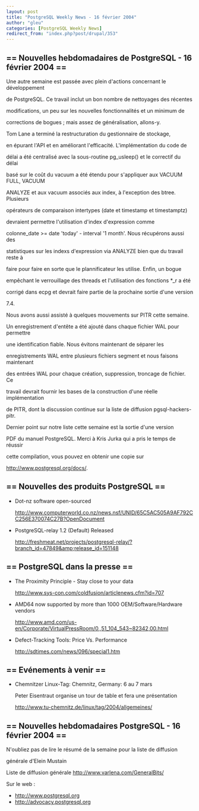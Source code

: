 ```yaml
---
layout: post
title: "PostgreSQL Weekly News - 16 février 2004"
author: "gleu"
categories: [PostgreSQL Weekly News]
redirect_from: "index.php?post/drupal/353"
---
```



<h2>== Nouvelles hebdomadaires de PostgreSQL - 16 février 2004 ==</h2>

<p>Une autre semaine est passée avec plein d'actions concernant le développement

de PostgreSQL. Ce travail inclut un bon nombre de nettoyages des récentes

modifications, un peu sur les nouvelles fonctionnalités et un minimum de

corrections de bogues ; mais assez de généralisation, allons-y.<!--break-->

</p>

<p>Tom Lane a terminé la restructuration du gestionnaire de stockage,

en épurant l'API et en améliorant l'efficacité. L'implémentation du code de

délai a été centralisé avec la sous-routine pg_usleep() et le correctif du délai

basé sur le coût du vacuum a été étendu pour s'appliquer aux VACUUM FULL, VACUUM

ANALYZE et aux vacuum associés aux index, à l'exception des btree. Plusieurs

opérateurs de comparaison intertypes (date et timestamp et timestamptz)

devraient permettre l'utilisation d'index d'expression comme

colonne_date &gt;= date 'today' - interval '1 month'. Nous récupérons aussi des

statistiques sur les indexs d'expression via ANALYZE bien que du travail reste à

faire pour faire en sorte que le plannificateur les utilise. Enfin, un bogue

empêchant le verrouillage des threads et l'utilisation des fonctions *_r a été

corrigé dans ecpg et devrait faire partie de la prochaine sortie d'une version

7.4.</p>

<p>Nous avons aussi assisté à quelques mouvements sur PITR cette semaine.

Un enregistrement d'entête a été ajouté dans chaque fichier WAL pour permettre

une identification fiable. Nous évitons maintenant de séparer les

enregistrements WAL entre plusieurs fichiers segment et nous faisons maintenant

des entrées WAL pour chaque création, suppression, troncage de fichier. Ce

travail devrait fournir les bases de la construction d'une réelle implémentation

de PITR, dont la discussion continue sur la liste de diffusion pgsql-hackers-pitr.</p>

<p>Dernier point sur notre liste cette semaine est la sortie d'une version

PDF du manuel PostgreSQL. Merci à Kris Jurka qui a pris le temps de réussir

cette compilation, vous pouvez en obtenir une copie sur

<a href="http://www.postgresql.org/docs/">http://www.postgresql.org/docs/</a>.</p>

<!--more-->


<h2>== Nouvelles des produits PostgreSQL ==</h2>

<ul>

<li>Dot-nz software open-sourced<br />

<a href="http://www.computerworld.co.nz/news.nsf/UNID/65C5AC505A9AF792CC256E370074C27B?OpenDocument">http://www.computerworld.co.nz/news.nsf/UNID/65C5AC505A9AF792CC256E370074C27B?OpenDocument</a></li>

<li>PostgreSQL-relay 1.2 (Default) Released<br />

<a href="http://freshmeat.net/projects/postgresql-relay/?branch_id=47849&amp;release_id=151148">http://freshmeat.net/projects/postgresql-relay/?branch_id=47849&amp;release_id=151148</a></li>

</ul>

<h2>== PostgreSQL dans la presse ==</h2>

<ul>

<li>The Proximity Principle - Stay close to your data<br />

<a href="http://www.sys-con.com/coldfusion/articlenews.cfm?id=707">http://www.sys-con.com/coldfusion/articlenews.cfm?id=707</a></li>

<li>AMD64 now supported by more than 1000 OEM/Software/Hardware vendors<br />

<a href="http://www.amd.com/us-en/Corporate/VirtualPressRoom/0,,51_104_543%7E82342,00.html">http://www.amd.com/us-en/Corporate/VirtualPressRoom/0,,51_104_543~82342,00.html</a></li>

<li>Defect-Tracking Tools: Price Vs. Performance<br />

<a href="http://sdtimes.com/news/096/special1.htm">http://sdtimes.com/news/096/special1.htm</a></li>

</ul>

<h2>== Evénements à venir ==</h2>

<ul>

<li>Chemnitzer Linux-Tag: Chemnitz, Germany: 6 au 7 mars<br />

Peter Eisentraut organise un tour de table et fera une présentation<br />

<a href="http://www.tu-chemnitz.de/linux/tag/2004/allgemeines/">http://www.tu-chemnitz.de/linux/tag/2004/allgemeines/</a></li>

</ul>

<h2>== Nouvelles hebdomadaires PostgreSQL - 16 février 2004 ==</h2>

<p>N'oubliez pas de lire le résumé de la semaine pour la liste de diffusion

générale d'Elein Mustain</p>

<p>Liste de diffusion générale <a href="http://www.varlena.com/GeneralBits/">http://www.varlena.com/GeneralBits/</a>

</p>

<p>Sur le web :

</p>

<ul>

<li><a href="http://www.postgresql.org">http://www.postgresql.org</a></li>

<li><a href="http://advocacy.postgresql.org">http://advocacy.postgresql.org</a></li>

</ul>